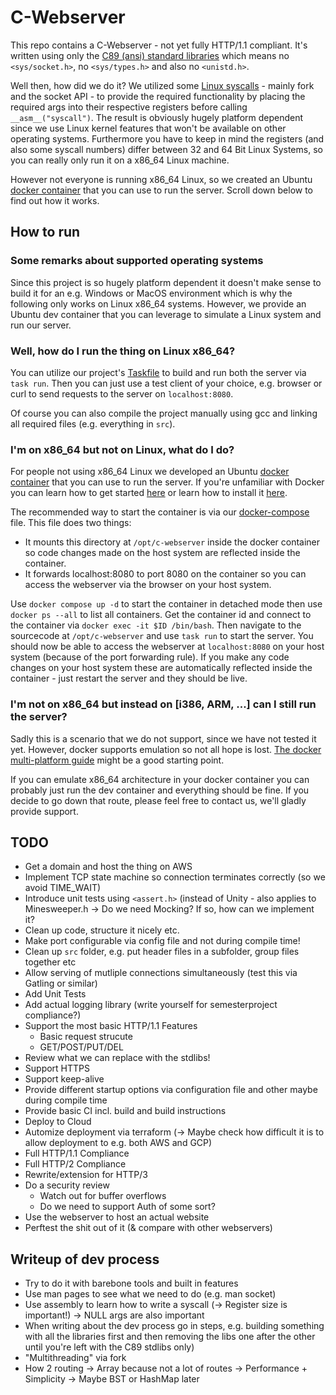 # C-Webserver

This repo contains a C-Webserver - not yet fully HTTP/1.1 compliant.
It's written using only the [C89 (ansi) standard libraries](https://en.wikibooks.org/wiki/C_Programming/Standard_libraries)
which means no `<sys/socket.h>`, no `<sys/types.h>` and also no `<unistd.h>`.

Well then, how did we do it?
We utilized some [Linux syscalls](https://thevivekpandey.github.io/posts/2017-09-25-linux-system-calls.html) - mainly fork and the socket API -
to provide the required functionality by placing the required args into their respective registers before calling `__asm__("syscall")`.
The result is obviously hugely platform dependent since we use Linux kernel features that won't be available on
other operating systems. Furthermore you have to keep in mind the registers (and also some syscall numbers) differ between 32 and 64 Bit Linux Systems,
so you can really only run it on a x86_64 Linux machine.

However not everyone is running x86_64 Linux, so we created an Ubuntu [docker container](https://www.docker.com/resources/what-container/) that you can
use to run the server. Scroll down below to find out how it works.

## How to run

### Some remarks about supported operating systems

Since this project is so hugely platform dependent it doesn't make sense to build it for an e.g. Windows or MacOS
environment which is why the following only works on Linux x86_64 systems. However, we provide an Ubuntu dev container that you can
leverage to simulate a Linux system and run our server.

### Well, how do I run the thing on Linux x86_64?

You can utilize our project's [Taskfile](https://taskfile.dev/) to build and run both the server via `task run`.
Then you can just use a test client of your choice, e.g. browser or curl to send requests to the server on `localhost:8080`.

Of course you can also compile the project manually using gcc and linking all required files (e.g. everything in `src`).

### I'm on x86_64 but not on Linux, what do I do?

For people not using x86_64 Linux we developed an Ubuntu [docker container](https://www.docker.com/resources/what-container/) that you
can use to run the server. If you're unfamiliar with Docker you can learn how to get started [here](https://docs.docker.com/get-started/) or learn
how to install it [here](https://docs.docker.com/engine/install/).

The recommended way to start the container is via our [docker-compose](https://docs.docker.com/compose/) file.
This file does two things:

- It mounts this directory at `/opt/c-webserver` inside the docker container so code changes made on the host system are reflected inside the container.
- It forwards localhost:8080 to port 8080 on the container so you can access the webserver via the browser on your host system.

Use `docker compose up -d` to start the container in detached mode then use `docker ps --all` to list all containers.
Get the container id and connect to the container via `docker exec -it $ID /bin/bash`.
Then navigate to the sourcecode at `/opt/c-webserver` and use `task run` to start the server.
You should now be able to access the webserver at `localhost:8080` on your host system (because of the port forwarding rule).
If you make any code changes on your host system these are automatically reflected inside the container - just restart the server and they should be live.

### I'm not on x86_64 but instead on [i386, ARM, ...] can I still run the server?

Sadly this is a scenario that we do not support, since we have not tested it yet.
However, docker supports emulation so not all hope is lost. [The docker multi-platform guide](https://docs.docker.com/build/guide/multi-platform/)
might be a good starting point.

If you can emulate x86_64 architecture in your docker container you can probably just run the dev container and everything should be fine.
If you decide to go down that route, please feel free to contact us, we'll gladly provide support.

## TODO

- Get a domain and host the thing on AWS
- Implement TCP state machine so connection terminates correctly (so we avoid TIME_WAIT)
- Introduce unit tests using `<assert.h>` (instead of Unity - also applies to Minesweeper.h -> Do we need Mocking? If so, how can we implement it?
- Clean up code, structure it nicely etc.
- Make port configurable via config file and not during compile time!
- Clean up `src` folder, e.g. put header files in a subfolder, group files together etc
- Allow serving of mutliple connections simultaneously (test this via Gatling or similar)
- Add Unit Tests
- Add actual logging library (write yourself for semesterproject compliance?)
- Support the most basic HTTP/1.1 Features
    - Basic request strucute
    - GET/POST/PUT/DEL
- Review what we can replace with the stdlibs!
- Support HTTPS
- Support keep-alive
- Provide different startup options via configuration file and other maybe during compile time
- Provide basic CI incl. build and build instructions
- Deploy to Cloud
- Automize deployment via terraform (-> Maybe check how difficult it is to allow deployment to e.g. both AWS and GCP)
- Full HTTP/1.1 Compliance
- Full HTTP/2 Compliance
- Rewrite/extension for HTTP/3
- Do a security review
    - Watch out for buffer overflows
    - Do we need to support Auth of some sort?
- Use the webserver to host an actual website
- Perftest the shit out of it (& compare with other webservers)

## Writeup of dev process

- Try to do it with barebone tools and built in features
- Use man pages to see what we need to do (e.g. man socket)
- Use assembly to learn how to write a syscall (-> Register size is important!) -> NULL args are also important
- When writing about the dev process go in steps, e.g. building something with all the libraries first and
then removing the libs one after the other until you're left with the C89 stdlibs only)
- "Multithreading" via fork
- How 2 routing -> Array because not a lot of routes -> Performance + Simplicity -> Maybe BST or HashMap later
